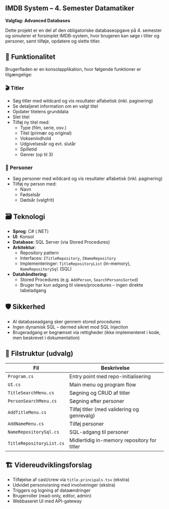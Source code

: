 ## IMDB System – 4. Semester Datamatiker  
**Valgfag: Advanced Databases**




Dette projekt er en del af den obligatoriske databaseopgave på 4. semester og simulerer et forsimplet IMDB-system, hvor brugeren kan søge i titler og personer, samt tilføje, opdatere og slette titler.

## 🧩 Funktionalitet

Brugerfladen er en konsolapplikation, hvor følgende funktioner er tilgængelige:

### 🎬 Titler
- Søg titler med wildcard og vis resultater alfabetisk (inkl. paginering)
- Se detaljeret information om en valgt titel
- Opdater titelens grunddata
- Slet titel
- Tilføj ny titel med:
  - Type (film, serie, osv.)
  - Titel (primær og original)
  - Voksenindhold
  - Udgivelsesår og evt. slutår
  - Spilletid
  - Genrer (op til 3)

### 👤 Personer
- Søg personer med wildcard og vis resultater alfabetisk (inkl. paginering)
- Tilføj ny person med:
  - Navn
  - Fødselsår
  - Dødsår (valgfrit)

## 🗃️ Teknologi

- **Sprog**: C# (.NET)
- **UI**: Konsol
- **Database**: SQL Server (via Stored Procedures)
- **Arkitektur**:
  - Repository pattern
  - Interfaces: `ITitleRepository`, `INameRepository`
  - Implementeringer: `TitleRepositoryList` (in-memory), `NameRepositorySql` (SQL)
- **Datahåndtering**:
  - Stored Procedures (e.g. `AddPerson`, `SearchPersonsSorted`)
  - Bruger har kun adgang til views/procedures – ingen direkte tabeladgang

## 🛡️ Sikkerhed

- Al databaseadgang sker gennem stored procedures
- Ingen dynamisk SQL – dermed sikret mod SQL Injection
- Brugeradgang er begrænset via rettigheder (ikke implementeret i kode, men beskrevet i dokumentation)

## 📁 Filstruktur (udvalg)

| Fil                      | Beskrivelse                                       |
|--------------------------|---------------------------------------------------|
| `Program.cs`             | Entry point med repo-initialisering               |
| `UI.cs`                  | Main menu og program flow                         |
| `TitleSearchMenu.cs`     | Søgning og CRUD af titler                         |
| `PersonSearchMenu.cs`    | Søgning efter personer                            |
| `AddTitleMenu.cs`        | Tilføj titler (med validering og genrevalg)       |
| `AddNameMenu.cs`         | Tilføj personer                                   |
| `NameRepositorySql.cs`   | SQL-adgang til personer                           |
| `TitleRepositoryList.cs` | Midlertidig in-memory repository for titler       |

## 🏗️ Videreudviklingsforslag

- Tilføjelse af cast/crew via `title.principals.tsv` (ekstra)
- Udvidet personvisning med involveringer (ekstra)
- Triggers og logning af dataændringer
- Brugerroller (read-only, editor, admin)
- Webbaseret UI med API-gateway

